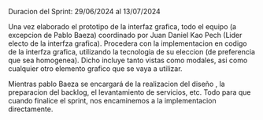 Duracion del Sprint: 29/06/2024 al 13/07/2024

Una vez elaborado el prototipo de la interfaz grafica, todo el equipo (a excepcion de Pablo Baeza) coordinado por Juan Daniel Kao Pech (Lider electo de la interfza grafica). Procedera 
con la implementacion en codigo de la interfza grafica, utilizando la tecnologia de su eleccion (de preferencia que sea homogenea). Dicho incluye tanto vistas como modales, asi como cualquier otro elemento grafico que se vaya a utilizar.

Mientras pablo Baeza se encargará de la realizacion del diseño , la preparacion del backlog, el levantamiento de servicios, etc. Todo para que cuando finalice el sprint, nos encaminemos a la implementacion directamente.
